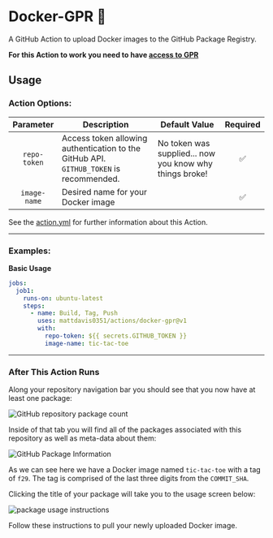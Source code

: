 # Docker-GPR 🐳

A GitHub Action to upload Docker images to the GitHub Package Registry.  

**For this Action to work you need to have [access to GPR](https://github.com/features/package-registry)**

## Usage

### Action Options:

|Parameter|Description|Default Value|Required|
|:---:|---|---|:---:|
|`repo-token`|Access token allowing authentication to the GitHub API.  `GITHUB_TOKEN` is recommended.|No token was supplied... now you know why things broke!|:white_check_mark:|
|`image-name`|Desired name for your Docker image||:white_check_mark:|


See the [action.yml](https://github.com/mattdavis0351/actions/blob/master/docker-gpr/action.yml) for further information about this Action.

---

### Examples:

**Basic Usage**
```yaml
jobs:
  job1:
    runs-on: ubuntu-latest
    steps:
      - name: Build, Tag, Push
        uses: mattdavis0351/actions/docker-gpr@v1
        with:
          repo-token: ${{ secrets.GITHUB_TOKEN }}
          image-name: tic-tac-toe
```

---

### After This Action Runs

Along your repository navigation bar you should see that you now have at least one package:

![GitHub repository package count](https://i.imgur.com/gfphpUH.png)

Inside of that tab you will find all of the packages associated with this repository as well as meta-data about them:

![GitHub Package Information](https://i.imgur.com/L2sBQz5.png)

As we can see here we have a Docker image named `tic-tac-toe` with a tag of `f29`.  The tag is comprised of the last three digits from the `COMMIT_SHA`.

Clicking the title of your package will take you to the usage screen below: 

![package usage instructions](https://i.imgur.com/uku0eZk.png)

Follow these instructions to pull your newly uploaded Docker image.


